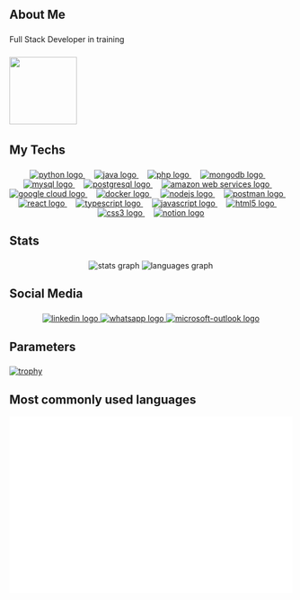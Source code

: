 <h2 align="left">About Me</h2>


###

<p align="left">Full Stack Developer in training</p>

###

<div align="left">
  <img height="120" width="120" src="https://media0.giphy.com/media/v1.Y2lkPTc5MGI3NjExeW9uOHR3MjcwdHJraHh6NmV0NG9iMzA0MnFtc3c3d2M1YzRleTF2cSZlcD12MV9pbnRlcm5hbF9naWZfYnlfaWQmY3Q9Zw/xUA7bdpLxQhsSQdyog/giphy.webp"  />
</div>

###

<h2 align="left">My Techs</h2>

###

<div align="center">
  
  <a href="https://www.python.org/" target="_blank">
      <img src="https://skillicons.dev/icons?i=py&perline=3" height="40" alt="python logo" />
  </a>
  
  <img width="12" />
  
  <a href="https://www.java.com/" target="_blank">
      <img src="https://skillicons.dev/icons?i=java&perline=3" height="40" alt="java logo" />
  </a>
  
  <img width="12" />
  
  <a href="https://www.php.com/" target="_blank">
      <img src="https://skillicons.dev/icons?i=php&perline=3" height="40" alt="php logo" />
  </a>
  
  <img width="12" />
  
  <a href="https://www.mysql.com/" target="_blank">
      <img src="https://skillicons.dev/icons?i=mongodb&perline=3" height="40" alt="mongodb logo" />
  </a>
  
  <img width="12" />
  
  <a href="https://www.mysql.com/" target="_blank">
      <img src="https://skillicons.dev/icons?i=mysql&perline=3" height="40" alt="mysql logo" />
  </a>
  
  <img width="12" />
  
  <a href="https://www.postgresql.org/" target="_blank">
      <img src="https://skillicons.dev/icons?i=postgres&perline=3" height="40" alt="postgresql logo" />
  </a>
  
  <img width="12" />
  
  <a href="https://aws.amazon.com/" target="_blank">
      <img src="https://skillicons.dev/icons?i=aws" height="40" alt="amazon web services logo" />
  </a>
  
  <img width="12" />
  
  <a href="https://cloud.google.com/" target="_blank">
      <img src="https://skillicons.dev/icons?i=gcp" height="40" alt="google cloud logo" />
  </a>
  
  <img width="12" />
  
  <a href="https://www.docker.com/" target="_blank">
      <img src="https://skillicons.dev/icons?i=docker" height="40" alt="docker logo" />
  </a>
  
  <img width="12" />

  <a href="https://www.nodejs.com/" target="_blank">
      <img src="https://skillicons.dev/icons?i=nodejs" height="40" alt="nodejs logo" />
  </a>
  
  <img width="12" />

  <a href="https://www.postman.com/" target="_blank">
      <img src="https://skillicons.dev/icons?i=postman" height="40" alt="postman logo" />
  </a>
  
  <img width="12" />

  <a href="https://react.dev/" target="_blank">
      <img src="https://skillicons.dev/icons?i=react" height="40" alt="react logo" />
  </a>
  
  <img width="12" />
  
  <a href="https://www.typescriptlang.org/" target="_blank">
      <img src="https://skillicons.dev/icons?i=ts" height="40" alt="typescript logo" />
  </a>
  
  <img width="12" />
  
  <a href="https://www.javascript.com/" target="_blank">
      <img src="https://skillicons.dev/icons?i=js" height="40" alt="javascript logo" />
  </a>
  
  <img width="12" />
  
  <a href="https://developer.mozilla.org/en-US/docs/Web/HTML" target="_blank">
      <img src="https://skillicons.dev/icons?i=html" height="40" alt="html5 logo" />
  </a>
  
  <img width="12" />
  
  <a href="https://developer.mozilla.org/en-US/docs/Web/CSS" target="_blank">
      <img src="https://skillicons.dev/icons?i=css" height="40" alt="css3 logo" />
  </a>
  
  <img width="12" />
  
  <a href="https://www.notion.com/" target="_blank">
      <img src="https://skillicons.dev/icons?i=notion" height="40" alt="notion logo" />
  </a>
  
</div>

###

<h2 align="left">Stats</h2>

###

<div align="center">
  <img src="https://github-readme-stats.vercel.app/api?username=felipereira10&hide_title=false&hide_rank=false&show_icons=true&include_all_commits=true&count_private=true&disable_animations=false&theme=dark&locale=en&hide_border=false&order=1" height="150" alt="stats graph"  />
  <img src="https://github-readme-stats.vercel.app/api/top-langs?username=felipereira10&locale=en&hide_title=false&layout=compact&card_width=320&langs_count=5&theme=dark&hide_border=false&order=2" height="150" alt="languages graph"  />
</div>

###

<h2 align="left">Social Media</h2>

###

<div align="center">
  <a href="https://www.linkedin.com/in/felipe-pereira-638370172/" target="_blank">
    <img src="https://raw.githubusercontent.com/maurodesouza/profile-readme-generator/master/src/assets/icons/social/linkedin/default.svg" width="52" height="40" alt="linkedin logo"  />
  </a>
  <a href="https://wa.me/5512992085449" target="_blank">
    <img src="https://raw.githubusercontent.com/maurodesouza/profile-readme-generator/master/src/assets/icons/social/whatsapp/default.svg" width="52" height="40" alt="whatsapp logo"  />
  </a>
  <a href="mailto:felipe.pereira99@outlook.com" target="_blank">
    <img src="https://raw.githubusercontent.com/maurodesouza/profile-readme-generator/master/src/assets/icons/social/microsoft-outlook/default.svg" width="52" height="40" alt="microsoft-outlook logo"  />
  </a>
</div>

###

<h2 align="left">Parameters</h2>

###

[![trophy](https://github-profile-trophy.vercel.app/?username=felipereira10&theme=onedark)](https://github.com/felipereira10/github-profile-trophy)

###

 <h2 align="left"> Most commonly used languages </h2>

  ![GitHub Metrics](https://raw.githubusercontent.com/felipereira10/felipereira10/main/metrics.svg)

